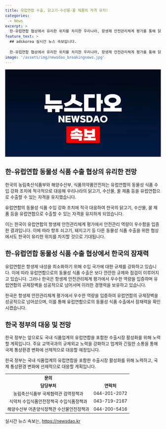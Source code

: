 ```yaml
---
title: 유럽연합 수출, 닭고기·수산물·꿀 제품의 자격 유지!
categories:
  - News
excerpt: >
  한-유럽연합 협상에서 유리한 위치를 차지한 우리나라, 항생제 안전관리체계 평가를 통해 닭고기·수산물·꿀 제품 등 동물성 식품의 유럽연합 수출이 확정되었다. 이는 우리나라의 안전관리 역량이 인정된 결과로, 쇠고기, 돼지고기 등 다른 동물성 식품 수출에도 긍정적인 영향을 미칠 전망이다. 관련 부처는 향후 국제 통상환경 변화에 대응하고 식품업계의 수출시장을 활성화하기 위해 노력할 예정이다. (출처: 정책브리핑)
feature_text: >
  ## adskorea 실시간 뉴스 속보입니다.

  한-유럽연합 협상에서 유리한 위치를 차지한 우리나라, 항생제 안전관리체계 평가를 통해 닭고기·수산물·꿀 제품 등 동물성 식품의 유럽연합 수출이 확정되었다. 이는 우리나라의 안전관리 역량이 인정된 결과로, 쇠고기, 돼지고기 등 다른 동물성 식품 수출에도 긍정적인 영향을 미칠 전망이다. 관련 부처는 향후 국제 통상환경 변화에 대응하고 식품업계의 수출시장을 활성화하기 위해 노력할 예정이다. (출처: 정책브리핑)
image: '/assets/img/newsdao_breakingnews.jpg'
---
```


<p><img src="/assets/img/newsdao_breakingnews.jpg" alt="adskorea 속보" /></p>

<h2 data-ke-size="size26">한-유럽연합 동물성 식품 수출 협상의 유리한 전망</h2>

<p>한국의 농림축산식품부와 해양수산부, 식품의약품안전처는 유럽연합의 동물성 식품 수입 강화 조치에 적극적으로 대응해 우리나라의 닭고기, 수산물, 꿀 제품 등을 유럽연합으로 수출할 수 있는 자격을 유지했습니다.</p>

<p data-ke-size="size16">유럽연합의 동물성 식품 수입 강화 조치에 적극 대응하여 한국의 닭고기, 수산물, 꿀 제품 등을 유럽연합으로 수출할 수 있는 자격을 유지하게 되었습니다.</p>

<p>이는 한국이 유럽연합의 항생제 안전관리체계 평가에서 안전관리 역량이 우수함을 입증한 결과입니다. 이에 따라 향후 쇠고기, 돼지고기 등 다른 동물성 식품 수출을 위한 협상에서도 한국이 유리한 위치를 차지할 것으로 기대됩니다.</p>

<h2 data-ke-size="size26">한-유럽연합 동물성 식품 수출 협상에서 한국의 잠재력</h2>

<p>유럽연합은 항생제 내성을 최소화하기 위해 수입 국가에 대한 규제를 강화하고 있습니다. 이에 따라 유럽연합으로의 동물성 식품 수출은 보다 깐깐한 규제와 점검이 이루어지고 있습니다. 그러나 한국은 항생제 안전관리체계 평가에서 우수한 역량을 입증하며 유럽연합의 규제장벽을 성공적으로 넘어서며 이러한 경쟁력을 보유하고 있습니다.</p>

<p data-ke-size="size16">한국은 항생제 안전관리체계 평가에서 우수한 역량을 입증하여 유럽연합의 규제장벽을 성공적으로 넘어섰으며, 이를 통해 유럽연합으로의 동물성 식품 수출에서 잠재력을 확인시켰습니다.</p>

<h2 data-ke-size="size26">한국 정부의 대응 및 전망</h2>

<p>한국 정부는 앞으로도 국내 식품업계의 유럽연합을 포함한 수출시장 활성화를 위해 노력할 계획입니다. 주요 교역국과의 규제외교 노력을 강화하고 업계와 긴밀한 소통을 통해 국제 통상환경 변화에 선제적으로 대응할 예정입니다.</p>

<p data-ke-size="size16">한국 정부는 국내 식품업계의 유럽연합을 포함한 수출시장 활성화를 위해 노력하고, 국제 통상환경 변화에 선제적으로 대응할 계획입니다.</p>

<table>
  <tr>
    <td style="text-align: center; height: 17px;"><b>문의</b></td>
  </tr>
  <tr>
    <td style="text-align: center; height: 17px;"><b>담당부처</b></td>
    <td style="text-align: center; height: 17px;"><b>연락처</b></td>
  </tr>
  <tr>
    <td style="text-align: center; height: 17px;">농림축산식품부 국제협력관 검역정책과</td>
    <td style="text-align: center; height: 17px;">044-201-2072</td>
  </tr>
  <tr>
    <td style="text-align: center; height: 17px;">식약처 수입식품안전정책국 수입식품정책과</td>
    <td style="text-align: center; height: 17px;">043-719-2167</td>
  </tr>
  <tr>
    <td style="text-align: center; height: 17px;">해양수산부 어촌양식정책관 수산물안전정책과</td>
    <td style="text-align: center; height: 17px;">044-200-5416</td>
  </tr>
</table>

<p data-ke-size="size16"></p>
실시간 뉴스 속보는, <a href="https://newsdao.kr" rel="dofollow">https://newsdao.kr</a>


